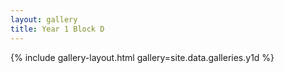 ```yaml
---
layout: gallery
title: Year 1 Block D
---
```


{% include gallery-layout.html gallery=site.data.galleries.y1d %}

